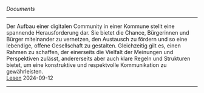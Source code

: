 *Documents*

----
Der Aufbau einer digitalen Community in einer Kommune stellt eine spannende Herausforderung dar. Sie bietet die Chance, Bürgerinnen und Bürger miteinander zu vernetzen, den Austausch zu fördern und so eine lebendige, offene Gesellschaft zu gestalten. Gleichzeitig gilt es, einen Rahmen zu schaffen, der einerseits die Vielfalt der Meinungen und Perspektiven zulässt, andererseits aber auch klare Regeln und Strukturen bietet, um eine konstruktive und respektvolle Kommunikation zu gewährleisten.    
[Lesen](./aufbau-einer-digitalen-community/) 2024-09-12

----
